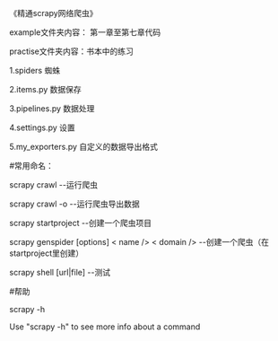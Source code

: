 《精通scrapy网络爬虫》 

example文件夹内容： 第一章至第七章代码

practise文件夹内容：书本中的练习

1.spiders 蜘蛛

2.items.py 数据保存

3.pipelines.py 数据处理

4.settings.py 设置

5.my_exporters.py 自定义的数据导出格式


#常用命名：

scrapy crawl <spider> --运行爬虫
  
scrapy crawl <spider> -o <file> --运行爬虫导出数据

scrapy startproject <name> --创建一个爬虫项目
  
scrapy genspider [options] < name />  < domain /> --创建一个爬虫（在startproject里创建）

scrapy shell [url|file] --测试

#帮助

scrapy -h

Use "scrapy <command> -h" to see more info about a command

